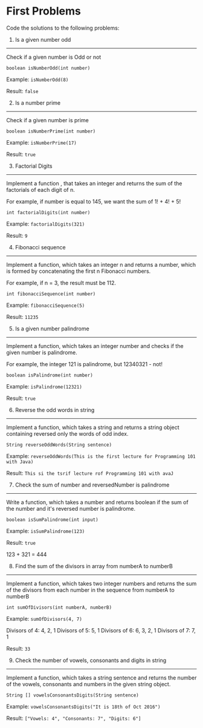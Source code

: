 First Problems
========================

Code the solutions to the following problems:


1. Is a given number odd
----------------
Check if a given number is Odd or not

`boolean isNumberOdd(int number)`

Example: `isNumberOdd(8)`

Result: `false`

2. Is a number prime
----------------
Check if a given number is prime

`boolean isNumberPrime(int number)`

Example: `isNumberPrime(17)`

Result: `true`

3. Factorial Digits
----------------
Implement a function , that takes an integer and returns the sum of the factorials of each digit of n.

For example, if number is equal to 145, we want the sum of 1! + 4! + 5!

`int factorialDigits(int number)`

Example: `factorialDigits(321)`

Result: `9`

4. Fibonacci sequence
----------------
Implement a function, which takes an integer n and returns a number, which is formed by concatenating the first n Fibonacci numbers.

For example, if n = 3, the result must be 112.

`int fibonacciSequence(int number)`

Example: `fibonacciSequence(5)`

Result: `11235`

5. Is a given number palindrome
----------------
Implement a function, which takes an integer number and checks if the given number is palindrome.

For example, the integer 121 is palindrome, but 12340321 - not!

`boolean isPalindrome(int number)`

Example: `isPalindrome(12321)`

Result: `true`

6. Reverse the odd words in string
----------------
Implement a function, which takes a string and returns a string object containing reversed only the  words of odd index.

`String reverseOddWords(String sentence)`

Example:  `reverseOddWords(This is the first lecture for Programming 101 with Java)`

Result: `This si the tsrif lecture rof Programming 101 with avaJ`


7. Check the sum of number and reversedNumber is palindrome
----------------
Write a function, which takes a number and returns boolean if the sum of the number and it's reversed number is palindrome.

`boolean isSumPalindrome(int input)`

Example: `isSumPalindrome(123)`

Result: `true`

123 + 321 = 444

8. Find the sum of the divisors in array from numberA to numberB
----------------
Implement a function, which takes two integer numbers and returns the sum of the divisors from each number in the sequence from numberA to numberB

`int sumOfDivisors(int numberA, numberB)`

Example: `sumOfDivisors(4, 7)`

Divisors of 4: 4, 2, 1
Divisors of 5: 5, 1
Divisors of 6: 6, 3, 2, 1
Divisors of 7: 7, 1

Result: `33`

9. Check the number of vowels, consonants and digits in string
----------------
Implement a function, which takes a string sentence and returns the number of the vowels, consonants and numbers in the given string object.

`String [] vowelsConsonantsDigits(String sentence)`

Example: `vowelsConsonantsDigits("It is 18th of Oct 2016")`

Result: `["Vowels: 4", "Consonants: 7", "Digits: 6"]`

